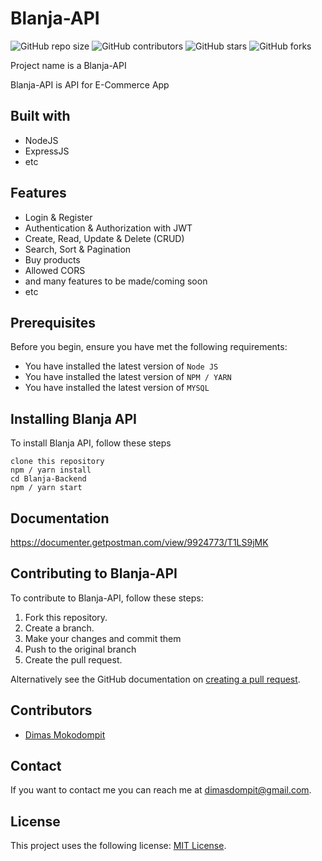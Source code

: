 # Blanja-API

<!--- These are examples. See https://shields.io for others or to customize this set of shields. You might want to include dependencies, project status and licence info here --->

![GitHub repo size](https://img.shields.io/github/repo-size/dimasdompit/Blanja-Backend)
![GitHub contributors](https://img.shields.io/github/contributors/dimasdompit/Blanja-Backend)
![GitHub stars](https://img.shields.io/github/stars/dimasdompit/Blanja-Backend?style=social)
![GitHub forks](https://img.shields.io/github/forks/dimasdompit/Blanja-Backend?style=social)

Project name is a Blanja-API

Blanja-API is API for E-Commerce App

## Built with

- NodeJS
- ExpressJS
- etc

## Features

- Login & Register
- Authentication & Authorization with JWT
- Create, Read, Update & Delete (CRUD)
- Search, Sort & Pagination
- Buy products
- Allowed CORS
- and many features to be made/coming soon
- etc

## Prerequisites

Before you begin, ensure you have met the following requirements:

<!--- These are just example requirements. Add, duplicate or remove as required --->

- You have installed the latest version of `Node JS`
- You have installed the latest version of `NPM / YARN`
- You have installed the latest version of `MYSQL`

## Installing Blanja API

To install Blanja API, follow these steps

```
clone this repository
npm / yarn install
cd Blanja-Backend
npm / yarn start
```

## Documentation

https://documenter.getpostman.com/view/9924773/T1LS9jMK

## Contributing to Blanja-API

<!--- If your README is long or you have some specific process or steps you want contributors to follow, consider creating a separate CONTRIBUTING.md file--->

To contribute to Blanja-API, follow these steps:

1. Fork this repository.
2. Create a branch.
3. Make your changes and commit them
4. Push to the original branch
5. Create the pull request.

Alternatively see the GitHub documentation on [creating a pull request](https://help.github.com/en/github/collaborating-with-issues-and-pull-requests/creating-a-pull-request).

## Contributors

- [Dimas Mokodompit](https://github.com/dimasdompit)

## Contact

If you want to contact me you can reach me at <dimasdompit@gmail.com>.

## License

<!--- If you're not sure which open license to use see https://choosealicense.com/--->

This project uses the following license: [MIT License](https://github.com/dimasdompit/Blanja-Backend/blob/master/LICENSE).
